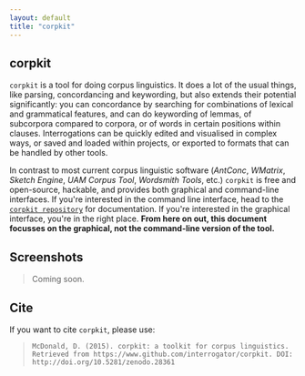 ```yaml
---
layout: default
title: "corpkit"
---
```


## corpkit

`corpkit` is a tool for doing corpus linguistics. It does a lot of the usual things, like parsing, concordancing and keywording, but also extends their potential significantly: you can concordance by searching for combinations of lexical and grammatical features, and can do keywording of lemmas, of subcorpora compared to corpora, or of words in certain positions within clauses. Interrogations can be quickly edited and visualised in complex ways, or saved and loaded within projects, or exported to formats that can be handled by other tools.

In contrast to most current corpus linguistic software (*AntConc*, *WMatrix*, *Sketch Engine*, *UAM Corpus Tool*, *Wordsmith Tools*, etc.) `corpkit` is free and open-source, hackable, and provides both graphical and command-line interfaces. If you're interested in the command line interface, head to the [`corpkit repository`](https://www.github.com/interrogator/corpkit) for documentation. If you're interested in the graphical interface, you're in the right place. **From here on out, this document focusses on the graphical, not the command-line version of the tool.**

## Screenshots

> Coming soon.

## Cite

If you want to cite `corpkit`, please use:

> `McDonald, D. (2015). corpkit: a toolkit for corpus linguistics. Retrieved from https://www.github.com/interrogator/corpkit. DOI: http://doi.org/10.5281/zenodo.28361`